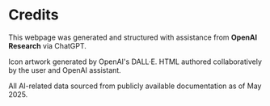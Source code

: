 # Credits

This webpage was generated and structured with assistance from **OpenAI Research** via ChatGPT.

Icon artwork generated by OpenAI's DALL·E. HTML authored collaboratively by the user and OpenAI assistant.

All AI-related data sourced from publicly available documentation as of May 2025.
